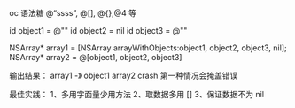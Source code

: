 oc 语法糖 @“ssss”, @[], @{},@4 等

id object1 = @""
id object2 = nil
id object3 = @""

NSArray* array1 = [NSArray arrayWithObjects:object1, object2, object3, nil];
NSArray* array2 = @[object1, object2, object3]

输出结果：
array1 -》 object1
array2 crash
第一种情况会掩盖错误

最佳实践：
1、多用字面量少用方法
2、取数据多用 []
3、保证数据不为 nil
